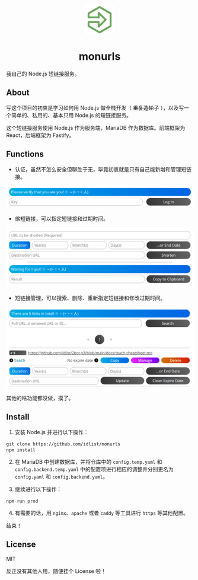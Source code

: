 <div align="center">
  <img width="80" src="./frontend/src/assets/monurls_icon.png" alt="logo" />

  # monurls

</div>

我自己的 Node.js 短链接服务。

## About

写这个项目的初衷是学习如何用 Node.js 做全栈开发（ ~~重复造轮子~~ ），以及写一个简单的、私用的、基本只用 Node.js 的短链接服务。

这个短链接服务使用 Node.js 作为服务端，MariaDB 作为数据库。前端框架为 React，后端框架为 Fastify。

## Functions

- 认证，虽然不怎么安全但聊胜于无，毕竟初衷就是只有自己能新增和管理短链接。

![Login](./doc/login.png)

- 缩短链接，可以指定短链接和过期时间。

![Shortener](./doc/shortener.png)

- 短链接管理，可以搜索、删除、重新指定短链接和修改过期时间。

![Manager](./doc/manager.png)

其他的啥功能都没做，摸了。

## Install

1. 安装 Node.js 并进行以下操作：

```shell
git clone https://github.com/idlist/monurls
npm install
```

2. 在 MariaDB 中创建数据库，并将仓库中的 `config.temp.yaml` 和 `config.backend.temp.yaml` 中的配置项进行相应的调整并分别更名为 `config.yaml` 和 `config.backend.yaml`。

3. 继续进行以下操作：

```shell
npm run prod
```

4. 有需要的话，用 `nginx`、`apache` 或者 `caddy` 等工具进行 `https` 等其他配置。

结束！

## License

MIT

反正没有其他人用，随便挂个 License 啦！
